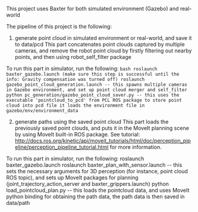 This project uses Baxter for both simulated environment (Gazebo) and real-world

The pipeline of this project is the following:
1. generate point cloud in simulated environment or real-world, and save it to data/pcd
  This part concatenates point clouds captured by multiple cameras, and remove the robot point cloud
  by firstly filtering out nearby points, and then using robot_self_filter package

  To run this part in simulator, run the following:
    ```bash
    roslaunch baxter_gazebo.launch
    (make sure this step is successful until the info: Gravity compensation was turned off)
    roslaunch gazebo_point_cloud_generation.launch
      -- this spawns multiple cameras in Gazebo environment, and set up point cloud merger and self_filter      
    python pc_generation/gazebo_point_cloud_saver.py
      -- this uses the executable 'pointcloud_to_pcd' from PCL ROS package to store point cloud into pcd file
         it loads the environment file in gazebo/env/environment_data   
    ```
    
2. generate paths using the saved point cloud
  This part loads the previously saved point clouds, and puts it in the MoveIt planning scene by using
  MoveIt built-in ROS package. See tutorial:
    http://docs.ros.org/kinetic/api/moveit_tutorials/html/doc/perception_pipeline/perception_pipeline_tutorial.html
  for more information.

  To run this part in simulator, run the following:
    roslaunch baxter_gazebo.launch
    roslaunch baxter_plan_with_sensor.launch
      -- this sets the necessary arguments for 3D perception (for instance, point cloud ROS topic), and sets up
         MoveIt packages for planning (joint_trajectory_action_server and baxter_grippers.launch)
    python load_pointcloud_plan.py
      -- this loads the pointcloud data, and uses MoveIt python binding for obtaining the path data,
         the path data is then saved in data/path
